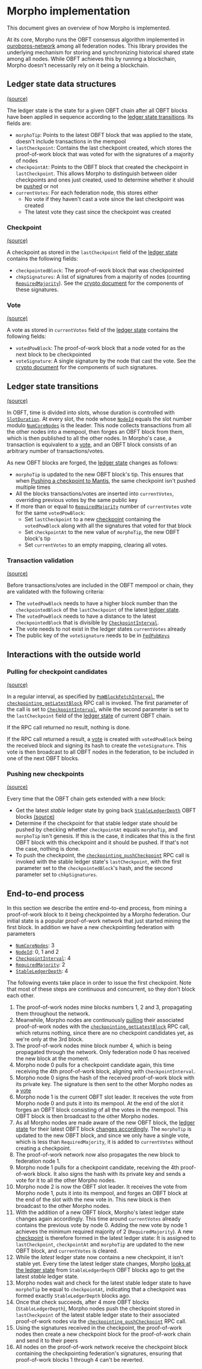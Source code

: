 # Morpho implementation

This document gives an overview of how Morpho is implemented.

At its core, Morpho runs the OBFT consensus algorithm implemented in [ouroboros-network](https://github.com/input-output-hk/ouroboros-network) among all federation nodes. This library provides the underlying mechanism for storing and synchronizing historical shared state among all nodes. While OBFT achieves this by running a blockchain, Morpho doesn't necessarily rely on it being a blockchain.

## Ledger state data structures

[(source)](../../morpho-checkpoint-node/src/Morpho/Ledger/State.hs#L41-L46)

The ledger state is the state for a given OBFT chain after all OBFT blocks have been applied in sequence according to the [ledger state transitions](#ledger-state-transitions). Its fields are:
- `morphoTip`: Points to the latest OBFT block that was applied to the state, doesn't include transactions in the mempool
- `lastCheckpoint`: Contains the last checkpoint created, which stores the proof-of-work block that was voted for with the signatures of a majority of nodes
- `checkpointAt`: Points to the OBFT block that created the checkpoint in `lastCheckpoint`. This allows Morpho to distinguish between older checkpoints and ones just created, used to determine whether it should be [pushed](#pushing-new-checkpoints) or not
- `currentVotes`: For each federation node, this stores either
  - No vote if they haven't cast a vote since the last checkpoint was created
  - The latest vote they cast since the checkpoint was created

### Checkpoint

[(source)](../../morpho-checkpoint-node/src/Morpho/Ledger/PowTypes.hs#L48-L53)

A checkpoint as stored in the `lastCheckpoint` field of the [ledger state](#ledger-state-data-structures) contains the following fields:
- `checkpointedBlock`: The proof-of-work block that was checkpointed
- `chkpSignatures`: A list of signatures from a majority of nodes (counting [`RequiredMajority`](../references/configuration.md#requiredmajority)). See the [crypto document](../explanations/crypto.md#vote-signing) for the components of these signatures.

### Vote

[(source)](../../morpho-checkpoint-node/src/Morpho/Ledger/PowTypes.hs#L41-L46)

A vote as stored in `currentVotes` field of the [ledger state](#ledger-state-data-structures) contains the following fields:
- `votedPowBlock`: The proof-of-work block that a node voted for as the next block to be checkpointed
- `voteSignature`: A single signature by the node that cast the vote. See the [crypto document](../explanations/crypto.md#vote-signing) for the components of such signatures.

## Ledger state transitions

[(source)](../../morpho-checkpoint-node/src/Morpho/Ledger/Update.hs#L251-L281)

In OBFT, time is divided into slots, whose duration is controlled with [`SlotDuration`](../references/configuration.md#slotduration). At every slot, the node whose [`NodeId`](../references/configuration.md#nodeid) equals the slot number modulo [`NumCoreNodes`](../references/configuration.md#numcorenodes) is the leader. This node collects transactions from all the other nodes into a mempool, then forges an OBFT block from them, which is then published to all the other nodes. In Morpho's case, a transaction is equivalent to a [vote](#vote), and an OBFT block consists of an arbitrary number of transactions/votes.

As new OBFT blocks are forged, the [ledger state](#ledger-state-data-structures) changes as follows:
- `morphoTip` is updated to the new OBFT block's tip. This ensures that when [Pushing a checkpoint to Mantis](#mantis-pushing), the same checkpoint isn't pushed multiple times
- All the blocks transactions/votes are inserted into `currentVotes`, overriding previous votes by the same public key
- If more than or equal to [`RequiredMajority`](../references/configuration.md#requiredmajority) number of `currentVotes` vote for the same `votedPowBlock`:
  - Set `lastCheckpoint` to a new [checkpoint](#checkpoint) containing the `votedPowBlock` along with all the signatures that voted for that block
  - Set `checkpointAt` to the new value of `morphoTip`, the new OBFT block's tip
  - Set `currentVotes` to an empty mapping, clearing all votes.

### Transaction validation

[(source)](../../morpho-checkpoint-node/src/Morpho/Ledger/Update.hs#L283-L318)

Before transactions/votes are included in the OBFT mempool or chain, they are validated with the following criteria:
- The `votedPowBlock` needs to have a higher block number than the `checkpointedBlock` of the `lastCheckpoint` of the latest [ledger state](#ledger-state-data-structures).
- The `votedPowBlock` needs to have a distance to the latest `checkpointedBlock` that is divisible by [`CheckpointInterval`](../references/configuration.md#checkpointinterval).
- The vote needs to not exist in the ledger states `currentVotes` already
- The public key of the `voteSignature` needs to be in [`FedPubKeys`](../references/configuration.md#fedpubkeys)

## Interactions with the outside world

### Pulling for checkpoint candidates

[(source)](../../morpho-checkpoint-node/src/Morpho/Node/Run.hs#L243-L267)

In a regular interval, as specified by [`PoWBlockFetchInterval`](../references/configuration.md#powblockfetchinterval), the [`checkpointing_getLatestBlock`](../references/rpc.md#method-checkpointing_getlatestblock) RPC call is invoked. The first parameter of the call is set to [`CheckpointInterval`](../references/configuration.md#checkpointinterval), while the second parameter is set to the `lastCheckpoint` field of the [ledger state](#ledger-state-data-structures) of current OBFT chain.

If the RPC call returned no result, nothing is done.

If the RPC call returned a result, a [vote](#vote) is created with `votedPowBlock` being the received block and signing its hash to create the `voteSignature`. This vote is then broadcast to all OBFT nodes in the federation, to be included in one of the next OBFT blocks.

### Pushing new checkpoints

[(source)](../../morpho-checkpoint-node/src/Morpho/Node/Run.hs#L269-L303)

Every time that the OBFT chain gets extended with a new block:
- Get the latest _stable_ ledger state by going back [`StableLedgerDepth`](../references/configuration.md#stableledgerdepth) OBFT blocks [(source)](../../morpho-checkpoint-node/src/Morpho/Ledger/SnapshotTimeTravel.hs#L33-L51)
- Determine if the checkpoint for that stable ledger state should be pushed by checking whether `checkpointAt` equals `morphoTip`, and `morphoTip` isn't genesis. If this is the case, it indicates that this is the first OBFT block with this checkpoint and it should be pushed. If that's not the case, nothing is done.
- To push the checkpoint, the [`checkpointing_pushCheckpoint`](../references/rpc.md#method-checkpointing_pushcheckpoint) RPC call is invoked with the stable ledger state's `lastCheckpoint`, with the first parameter set to the `checkpointedBlock`'s hash, and the second parameter set to `chkpSignatures`.


## End-to-end process

In this section we describe the entire end-to-end process, from mining a proof-of-work block to it being checkpointed by a Morpho federation. Our initial state is a popular proof-of-work network that just started mining the first block. In addition we have a new checkpointing federation with parameters
- [`NumCoreNodes`](../references/configuration.md#numcorenodes): 3
- [`NodeId`](../references/configuration.md#nodeid): 0, 1 and 2
- [`CheckpointInterval`](../references/configuration.md#checkpointinterval): 4
- [`RequiredMajority`](../references/configuration.md#requiredmajority): 2
- [`StableLedgerDepth`](../references/configuration.md#stableledgerdepth): 4

The following events take place in order to issue the first checkpoint. Note that most of these steps are continuous and concurrent, so they don't block each other.

1. The proof-of-work nodes mine blocks numbers 1, 2 and 3, propagating them throughout the network.
2. Meanwhile, Morpho nodes are continuously [pulling](#pulling-for-checkpoint-candidates) their associated proof-of-work nodes with the [`checkpointing_getLatestBlock`](../references/rpc.md#method-checkpointing_getlatestblock) RPC call, which returns nothing, since there are no checkpoint candidates yet, as we're only at the 3rd block.
3. The proof-of-work nodes mine block number 4, which is being propagated through the network. Only federation node 0 has received the new block at the moment.
4. Morpho node 0 pulls for a checkpoint candidate again, this time receiving the 4th proof-of-work block, aligning with `CheckpointInterval`.
5. Morpho node 0 signs the hash of the received proof-of-work block with its private key. The signature is then sent to the other Morpho nodes as a [vote](#vote)
6. Morpho node 1 is the current OBFT slot leader. It receives the vote from Morpho node 0 and puts it into its mempool. At the end of the slot it forges an OBFT block consisting of all the votes in the mempool. This OBFT block is then broadcast to the other Morpho nodes.
7. As all Morpho nodes are made aware of the new OBFT block, the [ledger state](#ledger-state-data-structures) for their latest OBFT block [changes accordingly](#ledger-state-transitions). The `morphoTip` is updated to the new OBFT block, and since we only have a single vote, which is less than `RequiredMajority`, it is added to `currentVotes` without creating a checkpoint.
8. The proof-of-work network now also propagates the new block to federation node 1.
9. Morpho node 1 pulls for a checkpoint candidate, receiving the 4th proof-of-work block. It also signs the hash with its private key and sends a vote for it to all the other Morpho nodes.
10. Morpho node 2 is now the OBFT slot leader. It receives the vote from Morpho node 1, puts it into its mempool, and forges an OBFT block at the end of the slot with the new vote in. This new block is then broadcast to the other Morpho nodes.
11. With the addition of a new OBFT block, Morpho's latest ledger state changes again accordingly. This time around `currentVotes` already contains the previous vote by node 0. Adding the new vote by node 1 achieves the minimum required majority of 2 (`RequiredMajority`). A new [checkpoint](#checkpoint) is therefore formed in the latest ledger state: It is assigned to `lastCheckpoint`, `checkpointAt` and `morphoTip` are updated to the new OBFT block, and `currentVotes` is cleared.
12. While the _latest_ ledger state now contains a new checkpoint, it isn't stable yet. Every time the latest ledger state changes, Morpho [looks at the ledger state](#pushing-new-checkpoints) from `StableLedgerDepth` OBFT blocks ago to get the latest _stable_ ledger state.
13. Morpho nodes wait and check for the latest stable ledger state to have `morphoTip` be equal to `checkpointAt`, indicating that a checkpoint was formed exactly `StableLedgerDepth` blocks ago.
14. Once that check succeeds, after 4 more OBFT blocks (`StableLedgerDepth`), Morpho nodes push the checkpoint stored in `lastCheckpoint` of the latest stable ledger state to their associated proof-of-work nodes via the [`checkpointing_pushCheckpoint`](../references/rpc.md#method-checkpointing_pushcheckpoint) RPC call.
15. Using the signatures received in the checkpoint, the proof-of-work nodes then create a new checkpoint block for the proof-of-work chain and send it to their peers
16. All nodes on the proof-of-work network receive the checkpoint block containing the checkpointing federation's signatures, ensuring that proof-of-work blocks 1 through 4 can't be reverted.
